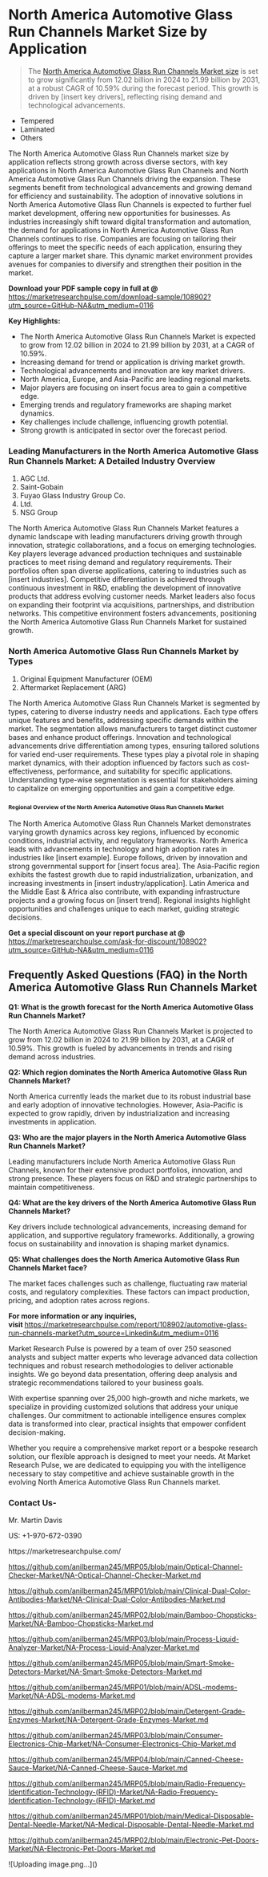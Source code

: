 <h1>North America Automotive Glass Run Channels Market&nbsp;Size by Application</h1><blockquote><p>The <a href="https://marketresearchpulse.com/download-sample/108902?utm_source=GitHub-NA&amp;utm_medium=0116">North America Automotive Glass Run Channels Market size</a> is set to grow significantly from 12.02 billion in 2024 to 21.99 billion by 2031, at a robust CAGR of 10.59% during the forecast period. This growth is driven by [insert key drivers], reflecting rising demand and technological advancements.</p></blockquote><ul><li>Tempered<li> Laminated<li> Others</li></ul><p>The North America Automotive Glass Run Channels market size by application reflects strong growth across diverse sectors, with key applications in North America Automotive Glass Run Channels and North America Automotive Glass Run Channels driving the expansion. These segments benefit from technological advancements and growing demand for efficiency and sustainability. The adoption of innovative solutions in North America Automotive Glass Run Channels is expected to further fuel market development, offering new opportunities for businesses. As industries increasingly shift toward digital transformation and automation, the demand for applications in North America Automotive Glass Run Channels continues to rise. Companies are focusing on tailoring their offerings to meet the specific needs of each application, ensuring they capture a larger market share. This dynamic market environment provides avenues for companies to diversify and strengthen their position in the market.</p><p><strong>Download your PDF sample copy in full at @ </strong><a href="https://marketresearchpulse.com/download-sample/108902?utm_source=GitHub-NA&amp;utm_medium=0116">https://marketresearchpulse.com/download-sample/108902?utm_source=GitHub-NA&amp;utm_medium=0116</a></p><p><strong>Key Highlights: </strong></p><ul><li>The North America Automotive Glass Run Channels Market is expected to grow from 12.02 billion in 2024 to 21.99 billion by 2031, at a CAGR of 10.59%.</li><li>Increasing demand for trend or application is driving market growth.</li><li>Technological advancements and innovation are key market drivers.</li><li>North America, Europe, and Asia-Pacific are leading regional markets.</li><li>Major players are focusing on insert focus area to gain a competitive edge.</li><li>Emerging trends and regulatory frameworks are shaping market dynamics.</li><li>Key challenges include challenge, influencing growth potential.</li><li>Strong growth is anticipated in sector over the forecast period.</li></ul><h3>Leading Manufacturers in the North America Automotive Glass Run Channels Market: A Detailed Industry Overview</h3><ol><li>AGC Ltd.</li><li>Saint-Gobain</li><li>Fuyao Glass Industry Group Co.</li><li>Ltd.</li><li>NSG Group</li></ol><div class="flex max-w-full flex-col flex-grow"><div class="min-h-8 text-message flex w-full flex-col items-end gap-2 whitespace-normal break-words [.text-message+&amp;]:mt-5" dir="auto" data-message-author-role="assistant" data-message-id="fd8432e4-4910-450d-b182-61b7bfb0a01f" data-message-model-slug="gpt-4o"><div class="flex w-full flex-col gap-1 empty:hidden first:pt-[3px]"><div class="markdown prose w-full break-words dark:prose-invert light"><p>The North America Automotive Glass Run Channels Market features a dynamic landscape with leading manufacturers driving growth through innovation, strategic collaborations, and a focus on emerging technologies. Key players leverage advanced production techniques and sustainable practices to meet rising demand and regulatory requirements. Their portfolios often span diverse applications, catering to industries such as [insert industries]. Competitive differentiation is achieved through continuous investment in R&amp;D, enabling the development of innovative products that address evolving customer needs. Market leaders also focus on expanding their footprint via acquisitions, partnerships, and distribution networks. This competitive environment fosters advancements, positioning the North America Automotive Glass Run Channels Market for sustained growth.</p></div></div></div></div><h3>North America Automotive Glass Run Channels Market by Types</h3><ol><li>Original Equipment Manufacturer (OEM)<li> Aftermarket Replacement (ARG)</li></ol><div class="flex max-w-full flex-col flex-grow"><div class="min-h-8 text-message flex w-full flex-col items-end gap-2 whitespace-normal break-words [.text-message+&amp;]:mt-5" dir="auto" data-message-author-role="assistant" data-message-id="084470be-0bb7-4664-bddf-5156b4f41249" data-message-model-slug="gpt-4o-mini"><div class="flex w-full flex-col gap-1 empty:hidden first:pt-[3px]"><div class="markdown prose w-full break-words dark:prose-invert light"><p>The North America Automotive Glass Run Channels Market is segmented by types, catering to diverse industry needs and applications. Each type offers unique features and benefits, addressing specific demands within the market. The segmentation allows manufacturers to target distinct customer bases and enhance product offerings. Innovation and technological advancements drive differentiation among types, ensuring tailored solutions for varied end-user requirements. These types play a pivotal role in shaping market dynamics, with their adoption influenced by factors such as cost-effectiveness, performance, and suitability for specific applications. Understanding type-wise segmentation is essential for stakeholders aiming to capitalize on emerging opportunities and gain a competitive edge.</p></div></div></div></div><h3><span style="font-size: 11px;">Regional Overview of the North America Automotive Glass Run Channels Market</span></h3><div class="flex max-w-full flex-col flex-grow"><div class="min-h-8 text-message flex w-full flex-col items-end gap-2 whitespace-normal break-words [.text-message+&amp;]:mt-5" dir="auto" data-message-author-role="assistant" data-message-id="e9038762-ce64-4e30-91c9-9bd413514231" data-message-model-slug="gpt-4o-mini"><div class="flex w-full flex-col gap-1 empty:hidden first:pt-[3px]"><div class="markdown prose w-full break-words dark:prose-invert light"><p>The North America Automotive Glass Run Channels Market demonstrates varying growth dynamics across key regions, influenced by economic conditions, industrial activity, and regulatory frameworks. North America leads with advancements in technology and high adoption rates in industries like [insert example]. Europe follows, driven by innovation and strong governmental support for [insert focus area]. The Asia-Pacific region exhibits the fastest growth due to rapid industrialization, urbanization, and increasing investments in [insert industry/application]. Latin America and the Middle East &amp; Africa also contribute, with expanding infrastructure projects and a growing focus on [insert trend]. Regional insights highlight opportunities and challenges unique to each market, guiding strategic decisions.</p></div></div></div></div><p><strong>Get a special discount on your report purchase at @ </strong><a href="https://marketresearchpulse.com/ask-for-discount/108902?utm_source=GitHub-NA&amp;utm_medium=0116">https://marketresearchpulse.com/ask-for-discount/108902?utm_source=GitHub-NA&amp;utm_medium=0116</a></p><h2>Frequently Asked Questions (FAQ) in the North America Automotive Glass Run Channels Market</h2><p><strong>Q1: What is the growth forecast for the North America Automotive Glass Run Channels Market?</strong></p><p>The North America Automotive Glass Run Channels Market is projected to grow from 12.02 billion in 2024 to 21.99 billion by 2031, at a CAGR of 10.59%. This growth is fueled by advancements in trends and rising demand across industries.</p><p><strong>Q2: Which region dominates the North America Automotive Glass Run Channels Market?</strong></p><p>North America currently leads the market due to its robust industrial base and early adoption of innovative technologies. However, Asia-Pacific is expected to grow rapidly, driven by industrialization and increasing investments in application.</p><p><strong>Q3: Who are the major players in the North America Automotive Glass Run Channels Market?</strong></p><p>Leading manufacturers include North America Automotive Glass Run Channels, known for their extensive product portfolios, innovation, and strong presence. These players focus on R&amp;D and strategic partnerships to maintain competitiveness.</p><p><strong>Q4: What are the key drivers of the North America Automotive Glass Run Channels Market?</strong></p><p>Key drivers include technological advancements, increasing demand for application, and supportive regulatory frameworks. Additionally, a growing focus on sustainability and innovation is shaping market dynamics.</p><p><strong>Q5: What challenges does the North America Automotive Glass Run Channels Market face?</strong></p><p>The market faces challenges such as challenge, fluctuating raw material costs, and regulatory complexities. These factors can impact production, pricing, and adoption rates across regions.</p><p><strong>For more information or any inquiries, visit&nbsp;</strong><a href="https://marketresearchpulse.com/report/108902/automotive-glass-run-channels-market?utm_source=Linkedin&utm_medium=0116">https://marketresearchpulse.com/report/108902/automotive-glass-run-channels-market?utm_source=Linkedin&utm_medium=0116</a></p><p>Market Research Pulse is powered by a team of over 250 seasoned analysts and subject matter experts who leverage advanced data collection techniques and robust research methodologies to deliver actionable insights. We go beyond data presentation, offering deep analysis and strategic recommendations tailored to your business goals.</p><p>With expertise spanning over 25,000 high-growth and niche markets, we specialize in providing customized solutions that address your unique challenges. Our commitment to actionable intelligence ensures complex data is transformed into clear, practical insights that empower confident decision-making.</p><p>Whether you require a comprehensive market report or a bespoke research solution, our flexible approach is designed to meet your needs. At Market Research Pulse, we are dedicated to equipping you with the intelligence necessary to stay competitive and achieve sustainable growth in the evolving North America Automotive Glass Run Channels market.</p><h3><strong>Contact Us-</strong></h3><p>Mr. Martin Davis</p><p>US: +1-970-672-0390</p><p>https://marketresearchpulse.com/</p><p><a href="https://github.com/anilberman245/MRP05/blob/main/Optical-Channel-Checker-Market/NA-Optical-Channel-Checker-Market.md">https://github.com/anilberman245/MRP05/blob/main/Optical-Channel-Checker-Market/NA-Optical-Channel-Checker-Market.md</a></p><p><a href="https://github.com/anilberman245/MRP01/blob/main/Clinical-Dual-Color-Antibodies-Market/NA-Clinical-Dual-Color-Antibodies-Market.md">https://github.com/anilberman245/MRP01/blob/main/Clinical-Dual-Color-Antibodies-Market/NA-Clinical-Dual-Color-Antibodies-Market.md</a></p><p><a href="https://github.com/anilberman245/MRP02/blob/main/Bamboo-Chopsticks-Market/NA-Bamboo-Chopsticks-Market.md">https://github.com/anilberman245/MRP02/blob/main/Bamboo-Chopsticks-Market/NA-Bamboo-Chopsticks-Market.md</a></p><p><a href="https://github.com/anilberman245/MRP03/blob/main/Process-Liquid-Analyzer-Market/NA-Process-Liquid-Analyzer-Market.md">https://github.com/anilberman245/MRP03/blob/main/Process-Liquid-Analyzer-Market/NA-Process-Liquid-Analyzer-Market.md</a></p><p><a href="https://github.com/anilberman245/MRP05/blob/main/Smart-Smoke-Detectors-Market/NA-Smart-Smoke-Detectors-Market.md">https://github.com/anilberman245/MRP05/blob/main/Smart-Smoke-Detectors-Market/NA-Smart-Smoke-Detectors-Market.md</a></p><p><a href="https://github.com/anilberman245/MRP01/blob/main/ADSL-modems-Market/NA-ADSL-modems-Market.md">https://github.com/anilberman245/MRP01/blob/main/ADSL-modems-Market/NA-ADSL-modems-Market.md</a></p><p><a href="https://github.com/anilberman245/MRP02/blob/main/Detergent-Grade-Enzymes-Market/NA-Detergent-Grade-Enzymes-Market.md">https://github.com/anilberman245/MRP02/blob/main/Detergent-Grade-Enzymes-Market/NA-Detergent-Grade-Enzymes-Market.md</a></p><p><a href="https://github.com/anilberman245/MRP03/blob/main/Consumer-Electronics-Chip-Market/NA-Consumer-Electronics-Chip-Market.md">https://github.com/anilberman245/MRP03/blob/main/Consumer-Electronics-Chip-Market/NA-Consumer-Electronics-Chip-Market.md</a></p><p><a href="https://github.com/anilberman245/MRP04/blob/main/Canned-Cheese-Sauce-Market/NA-Canned-Cheese-Sauce-Market.md">https://github.com/anilberman245/MRP04/blob/main/Canned-Cheese-Sauce-Market/NA-Canned-Cheese-Sauce-Market.md</a></p><p><a href="https://github.com/anilberman245/MRP05/blob/main/Radio-Frequency-Identification-Technology-(RFID)-Market/NA-Radio-Frequency-Identification-Technology-(RFID)-Market.md">https://github.com/anilberman245/MRP05/blob/main/Radio-Frequency-Identification-Technology-(RFID)-Market/NA-Radio-Frequency-Identification-Technology-(RFID)-Market.md</a></p><p><a href="https://github.com/anilberman245/MRP01/blob/main/Medical-Disposable-Dental-Needle-Market/NA-Medical-Disposable-Dental-Needle-Market.md">https://github.com/anilberman245/MRP01/blob/main/Medical-Disposable-Dental-Needle-Market/NA-Medical-Disposable-Dental-Needle-Market.md</a></p><p><a href="https://github.com/anilberman245/MRP02/blob/main/Electronic-Pet-Doors-Market/NA-Electronic-Pet-Doors-Market.md">https://github.com/anilberman245/MRP02/blob/main/Electronic-Pet-Doors-Market/NA-Electronic-Pet-Doors-Market.md</a></p>
![Uploading image.png…]()
